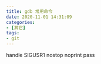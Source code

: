 ```yaml
---
title: gdb 常用命令
date: 2020-11-01 14:31:09
categories:
- [其它]
tags:
- git
---
```


handle SIGUSR1 nostop noprint pass
